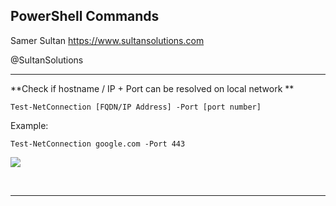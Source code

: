 ## PowerShell Commands

Samer Sultan
https://www.sultansolutions.com

@SultanSolutions

---
**Check if hostname / IP + Port can be resolved on local network **



    Test-NetConnection [FQDN/IP Address] -Port [port number]

Example:

    Test-NetConnection google.com -Port 443

<img src="https://i.imgur.com/H6yeNtI.png">
    
&nbsp;
&nbsp;

---


